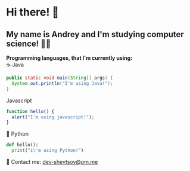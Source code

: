 # Hi there! 👋
## My name is Andrey and I'm studying computer science! 🧑‍💻

__Programming languages, that I'm currently using:__  
☕ Java  
```java  
public static void main(String[] args) {  
  System.out.println("I'm using Java!");  
}  
```
Javascript  
```javascript
function hello() {
  alert("I'm using javascript!");
}
```
🐍 Python  
```python
def hello():
  print("i\'m using Python!")
```

:e-mail: Contact me: dev-shevtsov@pm.me
